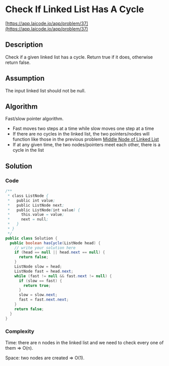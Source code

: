<!----- Conversion time: 0.635 seconds.


Using this Markdown file:

1. Cut and paste this output into your source file.
2. See the notes and action items below regarding this conversion run.
3. Check the rendered output (headings, lists, code blocks, tables) for proper
   formatting and use a linkchecker before you publish this page.

Conversion notes:

* GD2md-html version 1.0β13
* Tue Jan 15 2019 19:53:01 GMT-0800 (PST)
* Source doc: https://docs.google.com/open?id=1XhRujaY2F1uEk5Efutss5tjVpvUdjpVNLdV6IV7m95I
----->



# Check If Linked List Has A Cycle

[https://app.laicode.io/app/problem/37](https://app.laicode.io/app/problem/37)


## Description

Check if a given linked list has a cycle. Return true if it does, otherwise return false.


## Assumption

The input linked list should not be null.


## Algorithm

Fast/slow pointer algorithm.



*   Fast moves two steps at a time while slow moves one step at a time
*   If there are no cycles in the linked list, the two pointers/nodes will function like those in the previous problem [Middle Node of Linked List](../MiddleNodeOfLinkedList)
*   If at any given time, the two nodes/pointers meet each other, there is a cycle in the list




## Solution


### Code


```java
/**
 * class ListNode {
 *   public int value;
 *   public ListNode next;
 *   public ListNode(int value) {
 *     this.value = value;
 *     next = null;
 *   }
 * }
 */
public class Solution {
  public boolean hasCycle(ListNode head) {
    // write your solution here
    if (head == null || head.next == null) {
      return false;
    }
    ListNode slow = head;
    ListNode fast = head.next;
    while (fast != null && fast.next != null) {
      if (slow == fast) {
        return true;
      }
      slow = slow.next;
      fast = fast.next.next;
    }
    return false;
  }
}
```



### Complexity

Time: there are n nodes in the linked list and we need to check every one of them ⇒ O(n).

Space: two nodes are created ⇒ O(1).


<!-- GD2md-html version 1.0β13 -->
